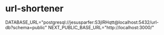 # url-shortener

DATABASE_URL="postgresql://jesusparfer:S3jIRHqtt@localhost:5432/url-db?schema=public"
NEXT_PUBLIC_BASE_URL="http://localhost:3000/"